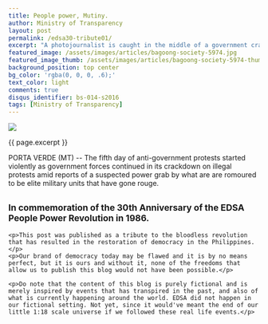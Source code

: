 ```yaml
---
title: People power, Mutiny.
author: Ministry of Transparency
layout: post
permalink: /edsa30-tribute01/
excerpt: "A photojournalist is caught in the middle of a government crackdown on protesters calling for the ouster of Prime Minister Benito Dusombre. He is later released after being detained on suspicion of taking part in subversive activities. (MT)"
featured_image: /assets/images/articles/bagoong-society-5974.jpg
featured_image_thumb: /assets/images/articles/bagoong-society-5974-thumb.jpg
background_position: top center
bg_color: 'rgba(0, 0, 0, .6);'
text_color: light
comments: true
disqus_identifier: bs-014-s2016
tags: [Ministry of Transparency]
---
```


<img src="{{ site.baseurl }}/assets/images/articles/bagoong-society-5974.jpg">
<p class="caption">{{ page.excerpt }}</p>

PORTA VERDE (MT) -- The fifth day of anti-government protests started violently as government forces continued in its crackdown on illegal protests amid reports of a suspected power grab by what are are romoured to be elite military units that have gone rouge.

<div class="panel">
	<h2><small>In commemoration of the 30th Anniversary of the EDSA People Power Revolution in 1986.</small></h2>
	
	<p>This post was published as a tribute to the bloodless revolution that has resulted in the restoration of democracy in the Philippines. </p>
	<p>Our brand of democracy today may be flawed and it is by no means perfect, but it is ours and without it, none of the freedoms that allow us to publish this blog would not have been possible.</p>

	<p>Do note that the content of this blog is purely fictional and is merely inspired by events that has transpired in the past, and also of what is currently happening around the world. EDSA did not happen in our fictional setting. Not yet, since it would've meant the end of our little 1:18 scale universe if we followed these real life events.</p>
</div>